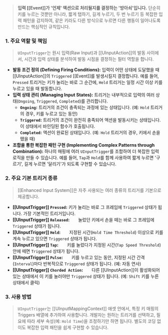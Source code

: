 
> **입력 [[Event]]가 '언제' 액션으로 처리될지를 결정하는 '방아쇠'입니다.** 단순히 키를 누르는 것뿐만 아니라, 짧게 탭하기, 길게 누르기, 두 번 누르기 등 복잡한 입력 패턴을 감지하여, 같은 키라도 다른 방식으로 누르면 다른 행동이 일어나도록 만드는 핵심적인 규칙입니다.

### **1. 주요 역할 및 책임**
> `UInputTrigger`는 원시 입력(Raw Input)과 [[UInputAction]]의 발동 사이에서, 시간과 입력 상태를 분석하여 발동 시점을 결정하는 필터 역할을 합니다.
* **발동 조건 정의 (Defining Firing Conditions):** 입력이 어떤 상태에 도달했을 때 [[UInputAction]]의 `Triggered` [[Event]]를 발생시킬지 결정합니다. 예를 들어, `Pressed` 트리거는 키가 눌리는 바로 그 순간에, `Held` 트리거는 일정 시간 이상 키를 누르고 있을 때 발동합니다.
* **입력 상태 관리 (Managing Input States):** 트리거는 내부적으로 입력의 여러 상태(`Ongoing`, `Triggered`, `Completed`)를 관리합니다.
    * **`Ongoing`:** 트리거의 조건이 충족되는 과정에 있는 상태입니다. (예: `Hold` 트리거의 경우, 키를 누르고 있는 동안)
    * **`Triggered`:** 트리거의 조건이 완전히 충족되어 액션을 발동시키는 상태입니다. 이 상태에서 바인딩된 함수가 호출됩니다.
    * **`Completed`:** 액션이 완료된 상태입니다. (예: `Hold` 트리거의 경우, 키에서 손을 뗐을 때)
* **조합을 통한 복잡한 패턴 구현 (Implementing Complex Patterns through Combination):** 하나의 매핑에 여러 `UInputTrigger`를 조합하여 더 복잡한 입력 로직을 만들 수 있습니다. 예를 들어, `Tap`과 `Hold`를 함께 사용하여 짧게 누르면 '구르기', 길게 누르면 '달리기'가 되도록 구현할 수 있습니다.

### **2. 주요 기본 트리거 종류**
> [[Enhanced Input System]]은 자주 사용되는 여러 종류의 트리거를 기본으로 제공합니다.
* **[[UInputTrigger]] `Pressed`:**
	키가 눌리는 바로 그 프레임에 `Triggered` 상태가 됩니다. 가장 기본적인 트리거입니다.
* **[[UInputTrigger]] `Released`:**
      눌렀던 키에서 손을 떼는 바로 그 프레임에 `Triggered` 상태가 됩니다.
* **[[UInputTrigger]] `Held`:**
      지정된 시간(`Hold Time Threshold`) 이상으로 키를 계속 누르고 있으면 `Triggered` 상태가 됩니다.
* **[[UInputTrigger]] `Tap`:**
      키를 눌렀다가 지정된 시간(`Tap Speed Threshold`) 안에 떼면 `Triggered` 상태가 됩니다.
* **[[UInputTrigger]] `Pulse`:**
      키를 누르고 있는 동안, 지정된 시간 간격(`Interval`)마다 반복적으로 `Triggered` 상태가 됩니다. (예: 자동 연사)
* **[[UInputTrigger]] `Chorded Action`:**
      다른 [[UInputAction]]이 활성화되어 있는 상태에서 이 키를 눌러야만 `Triggered` 상태가 됩니다. (예: `Shift` 키를 누른 상태에서 클릭)

### **3. 사용 방법**
> `UInputTrigger`는 [[UInputMappingContext]] 애셋 안에서, 특정 키 매핑의 Triggers 배열에 추가하여 사용합니다. 개발자는 원하는 트리거를 선택하고, 필요에 따라 세부 속성(예: `Hold Time`)을 조정하기만 하면 됩니다. 별도의 코딩 없이도 복잡한 입력 패턴을 쉽게 구현할 수 있습니다.
